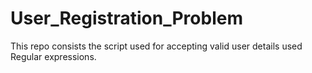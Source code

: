 # User_Registration_Problem
This repo consists the script used for accepting valid user details used Regular expressions.
